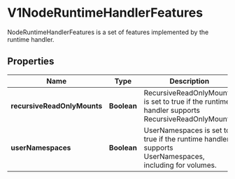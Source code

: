 

# V1NodeRuntimeHandlerFeatures

NodeRuntimeHandlerFeatures is a set of features implemented by the runtime handler.

## Properties

| Name | Type | Description | Notes |
|------------ | ------------- | ------------- | -------------|
|**recursiveReadOnlyMounts** | **Boolean** | RecursiveReadOnlyMounts is set to true if the runtime handler supports RecursiveReadOnlyMounts. |  [optional] |
|**userNamespaces** | **Boolean** | UserNamespaces is set to true if the runtime handler supports UserNamespaces, including for volumes. |  [optional] |



